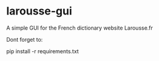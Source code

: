 # larousse-gui
A simple GUI for the French dictionary website Larousse.fr

Dont forget to:

pip install -r requirements.txt
